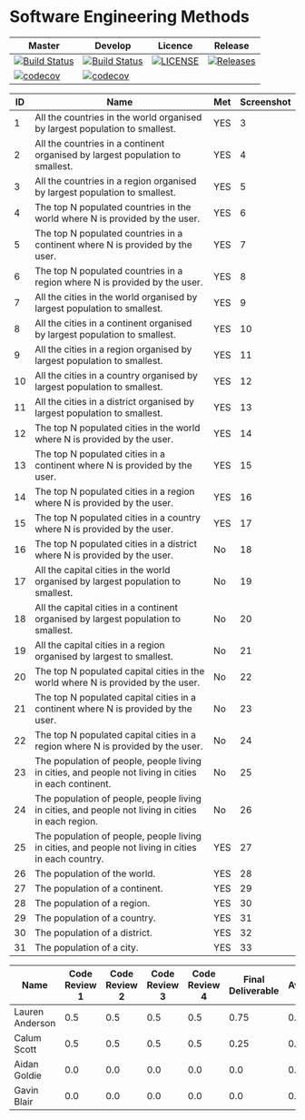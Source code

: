 # Software Engineering Methods

| Master | Develop | Licence | Release |
|--------|---------|---------|---------|
| [![Build Status](https://travis-ci.org/GroupNumber-21/Group21.svg?branch=master)](https://travis-ci.org/GroupNumber-21/Group21) |[![Build Status](https://travis-ci.org/GroupNumber-21/Group21.svg?branch=develop)](https://travis-ci.org/GroupNumber-21/Group21)| [![LICENSE](https://img.shields.io/github/license/GroupNumber-21/Group21.svg?style=flat-square)](https://github.com/GroupNumber-21/Group21/blob/master/LICENSE)| [![Releases](https://img.shields.io/github/release/GroupNumber-21/Group21/all.svg?style=flat-square)](https://github.com/GroupNumber21/Group21/releases) |
| [![codecov](https://codecov.io/gh/GroupNumber-21/Group21/branch/master/graph/badge.svg)](https://codecov.io/gh/GroupNumber-21/Group21) | [![codecov](https://codecov.io/gh/GroupNumber-21/Group21/branch/develop/graph/badge.svg)](https://codecov.io/gh/GroupNumber-21/Group21) | | | 

| ID | Name | Met | Screenshot |
| --- | --- | --- | --- |
| 1 | All the countries in the world organised by largest population to smallest. | YES | 3 |
| 2 | All the countries in a continent organised by largest population to smallest. | YES | 4 |
| 3 | All the countries in a region organised by largest population to smallest. | YES | 5 |
| 4 | The top N populated countries in the world where N is provided by the user. | YES | 6 |
| 5 | The top N populated countries in a continent where N is provided by the user. | YES | 7 |
| 6 | The top N populated countries in a region where N is provided by the user. | YES | 8 |
| 7 | All the cities in the world organised by largest population to smallest. | YES | 9 |
| 8 | All the cities in a continent organised by largest population to smallest. | YES | 10 |
| 9 | All the cities in a region organised by largest population to smallest. | YES | 11 |
| 10 | All the cities in a country organised by largest population to smallest. | YES | 12 |
| 11 | All the cities in a district organised by largest population to smallest. | YES | 13 |
| 12 | The top N populated cities in the world where N is provided by the user. | YES | 14 |
| 13 | The top N populated cities in a continent where N is provided by the user. | YES | 15 |
| 14 | The top N populated cities in a region where N is provided by the user. | YES | 16 |
| 15 | The top N populated cities in a country where N is provided by the user. | YES | 17 |
| 16 | The top N populated cities in a district where N is provided by the user. | No | 18 |
| 17 | All the capital cities in the world organised by largest population to smallest. | No | 19 |
| 18 | All the capital cities in a continent organised by largest population to smallest. | No | 20 |
| 19 | All the capital cities in a region organised by largest to smallest. | No | 21 |
| 20 | The top N populated capital cities in the world where N is provided by the user. | No | 22 |
| 21 | The top N populated capital cities in a continent where N is provided by the user. | No | 23 |
| 22 | The top N populated capital cities in a region where N is provided by the user. | No | 24 |
| 23 | The population of people, people living in cities, and people not living in cities in each continent. | No | 25 |
| 24 | The population of people, people living in cities, and people not living in cities in each region. | No  | 26 |
| 25 | The population of people, people living in cities, and people not living in cities in each country. | YES | 27 |
| 26 | The population of the world. | YES  | 28 |
| 27 | The population of a continent. | YES | 29 |
| 28 | The population of a region. | YES | 30 |
| 29 | The population of a country. | YES | 31 |
| 30 | The population of a district. | YES | 32 |
| 31 | The population of a city. | YES | 33 |

| Name | Code Review 1 | Code Review 2 | Code Review 3 | Code Review 4 | Final Deliverable | Average |
|------|---------------|---------------|---------------|---------------|-------------------|-------|
| Lauren Anderson | 0.5 | 0.5 | 0.5 | 0.5 | 0.75 | 0.55 |
| Calum Scott | 0.5 | 0.5 | 0.5 | 0.5 | 0.25 | 0.45 |
| Aidan Goldie | 0.0 | 0.0 | 0.0 | 0.0 | 0.0 | 0.00 |
| Gavin Blair | 0.0 | 0.0 | 0.0 | 0.0 | 0.0 | 0.00 |
